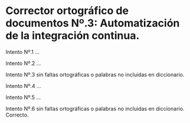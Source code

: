 # Corrector ortográfico de documentos Nº.3: Automatización de la integración continua.

Intento Nº.1 ...

Intento Nº.2 ...

Intento Nº.3 sin faltas ortográficas o palabras no incluidas en diccionario.

Intento Nº.4 ...

Intento Nº.5 ...

Intento Nº.6 sin faltas ortográficas o palabras no incluidas en diccionario. Correcto.
